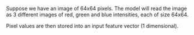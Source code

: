 Suppose we have an image of 64x64 pixels. The model will read the image as 3 different images of red, green and blue intensities, each of size 64x64. 

Pixel values are then stored into an input feature vector (1 dimensional). 

